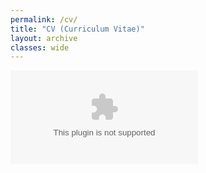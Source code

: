```yaml
---
permalink: /cv/
title: "CV (Curriculum Vitae)"
layout: archive
classes: wide
---
```


<embed src="/assets/images/Josh_Kim_CV.docx" type="application/docx">
